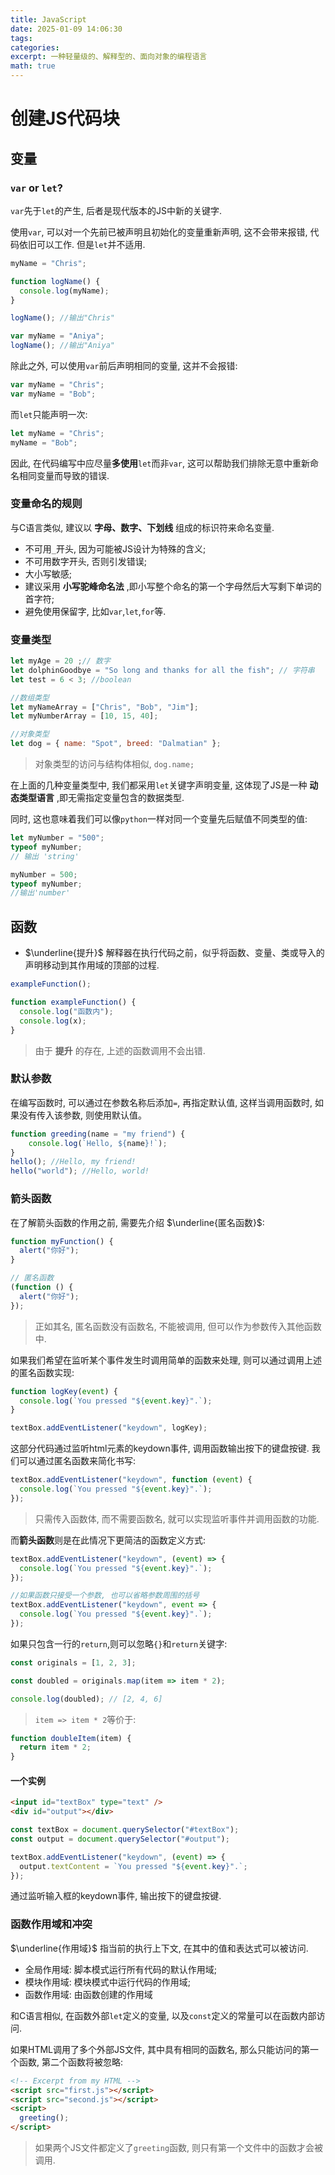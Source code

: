 ```yaml
---
title: JavaScript
date: 2025-01-09 14:06:30
tags:
categories:
excerpt: 一种轻量级的、解释型的、面向对象的编程语言
math: true
---
```


# 创建JS代码块
## 变量
### `var` or `let`?
`var`先于`let`的产生, 后者是现代版本的JS中新的关键字.

使用`var`, 可以对一个先前已被声明且初始化的变量重新声明, 这不会带来报错, 代码依旧可以工作. 但是`let`并不适用.
```js
myName = "Chris";

function logName() {
  console.log(myName);
}

logName(); //输出"Chris"

var myName = "Aniya";
logName(); //输出"Aniya"
```

除此之外, 可以使用`var`前后声明相同的变量, 这并不会报错:
```js
var myName = "Chris";
var myName = "Bob";
```

而`let`只能声明一次:
```js
let myName = "Chris";
myName = "Bob";
```

因此, 在代码编写中应尽量**多使用**`let`而非`var`, 这可以帮助我们排除无意中重新命名相同变量而导致的错误.


### 变量命名的规则
与C语言类似, 建议以 **字母、数字、下划线** 组成的标识符来命名变量.
- 不可用`_`开头, 因为可能被JS设计为特殊的含义;
- 不可用数字开头, 否则引发错误;
- 大小写敏感;
- 建议采用 **小写驼峰命名法** ,即小写整个命名的第一个字母然后大写剩下单词的首字符;
- 避免使用保留字, 比如`var`,`let`,`for`等.

### 变量类型

```js
let myAge = 20 ;// 数字
let dolphinGoodbye = "So long and thanks for all the fish"; // 字符串
let test = 6 < 3; //boolean

//数组类型
let myNameArray = ["Chris", "Bob", "Jim"];
let myNumberArray = [10, 15, 40];

//对象类型
let dog = { name: "Spot", breed: "Dalmatian" };

```
> 对象类型的访问与结构体相似, `dog.name;`

在上面的几种变量类型中, 我们都采用`let`关键字声明变量, 这体现了JS是一种 **动态类型语言** ,即无需指定变量包含的数据类型.

同时, 这也意味着我们可以像`python`一样对同一个变量先后赋值不同类型的值:
```js
let myNumber = "500";
typeof myNumber;
// 输出 'string'

myNumber = 500; 
typeof myNumber;
//输出'number'
```


## 函数
- $\underline{提升}$ 解释器在执行代码之前，似乎将函数、变量、类或导入的声明移动到其作用域的顶部的过程.
```js
exampleFunction();

function exampleFunction() {
  console.log("函数内");
  console.log(x);
}
```
> 由于 **提升** 的存在, 上述的函数调用不会出错.


### 默认参数
在编写函数时, 可以通过在参数名称后添加`=`, 再指定默认值, 这样当调用函数时, 如果没有传入该参数, 则使用默认值。
```js
function greeding(name = "my friend") {
    console.log(`Hello, ${name}!`);
}
hello(); //Hello, my friend!
hello("world"); //Hello, world!
```

### 箭头函数
在了解箭头函数的作用之前, 需要先介绍 $\underline{匿名函数}$:
```js
function myFunction() {
  alert("你好");
}

// 匿名函数
(function () {
  alert("你好");
});
```
> 正如其名, 匿名函数没有函数名, 不能被调用, 但可以作为参数传入其他函数中.

如果我们希望在监听某个事件发生时调用简单的函数来处理, 则可以通过调用上述的匿名函数实现:
```js
function logKey(event) {
  console.log(`You pressed "${event.key}".`);
}

textBox.addEventListener("keydown", logKey);
```
这部分代码通过监听html元素的keydown事件, 调用函数输出按下的键盘按键. 我们可以通过匿名函数来简化书写:
```js
textBox.addEventListener("keydown", function (event) {
  console.log(`You pressed "${event.key}".`);
});
```
>只需传入函数体, 而不需要函数名, 就可以实现监听事件并调用函数的功能.

而**箭头函数**则是在此情况下更简洁的函数定义方式:
```js
textBox.addEventListener("keydown", (event) => {
  console.log(`You pressed "${event.key}".`);
});

//如果函数只接受一个参数, 也可以省略参数周围的括号
textBox.addEventListener("keydown", event => {
  console.log(`You pressed "${event.key}".`);
});
```

如果只包含一行的`return`,则可以忽略`{}`和`return`关键字:
```js
const originals = [1, 2, 3];

const doubled = originals.map(item => item * 2);

console.log(doubled); // [2, 4, 6]
```
> `item => item * 2`等价于:
```js
function doubleItem(item) {
  return item * 2;
}
```

#### 一个实例
```html
<input id="textBox" type="text" />
<div id="output"></div>
```
```js
const textBox = document.querySelector("#textBox");
const output = document.querySelector("#output");

textBox.addEventListener("keydown", (event) => {
  output.textContent = `You pressed "${event.key}".`;
});
```
通过监听输入框的keydown事件, 输出按下的键盘按键.

### 函数作用域和冲突
$\underline{作用域}$ 指当前的执行上下文, 在其中的值和表达式可以被访问. 
- 全局作用域: 脚本模式运行所有代码的默认作用域;
- 模块作用域: 模块模式中运行代码的作用域;
- 函数作用域: 由函数创建的作用域

和C语言相似, 在函数外部`let`定义的变量, 以及`const`定义的常量可以在函数内部访问.

如果HTML调用了多个外部JS文件, 其中具有相同的函数名, 那么只能访问的第一个函数, 第二个函数将被忽略:
```html
<!-- Excerpt from my HTML -->
<script src="first.js"></script>
<script src="second.js"></script>
<script>
  greeting();
</script>
```
> 如果两个JS文件都定义了`greeting`函数, 则只有第一个文件中的函数才会被调用.

